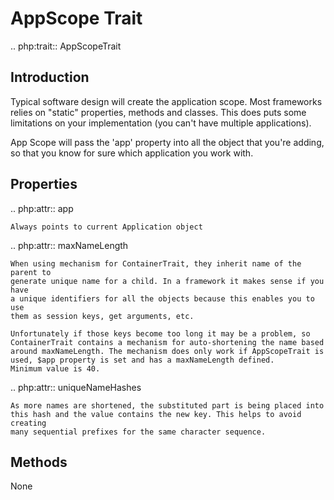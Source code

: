 # AppScope Trait

.. php:trait:: AppScopeTrait

## Introduction

Typical software design will create the application scope. Most frameworks
relies on "static" properties, methods and classes. This does puts some
limitations on your implementation (you can't have multiple applications).

App Scope will pass the 'app' property into all the object that you're adding,
so that you know for sure which application you work with.

## Properties

.. php:attr:: app

    Always points to current Application object

.. php:attr:: maxNameLength

    When using mechanism for ContainerTrait, they inherit name of the parent to
    generate unique name for a child. In a framework it makes sense if you have
    a unique identifiers for all the objects because this enables you to use
    them as session keys, get arguments, etc.

    Unfortunately if those keys become too long it may be a problem, so
    ContainerTrait contains a mechanism for auto-shortening the name based
    around maxNameLength. The mechanism does only work if AppScopeTrait is
    used, $app property is set and has a maxNameLength defined.
    Minimum value is 40.

.. php:attr:: uniqueNameHashes

    As more names are shortened, the substituted part is being placed into
    this hash and the value contains the new key. This helps to avoid creating
    many sequential prefixes for the same character sequence.

## Methods

None
